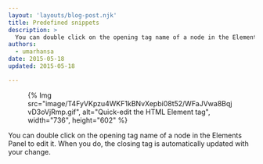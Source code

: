 ```yaml
---
layout: 'layouts/blog-post.njk'
title: Predefined snippets
description: >
  You can double click on the opening tag name of a node in the Elements Panel to edit it.
authors:
  - umarhansa
date: 2015-05-18
updated: 2015-05-18

---
```


<figure>
{% Img src="image/T4FyVKpzu4WKF1kBNvXepbi08t52/WFaJVwa8BqjvD3oVjRmp.gif", alt="Quick-edit the HTML Element tag", width="736", height="602" %}
</figure>

You can double click on the opening tag name of a node in the Elements Panel to edit it. When you do, the closing tag is automatically updated with your change.


